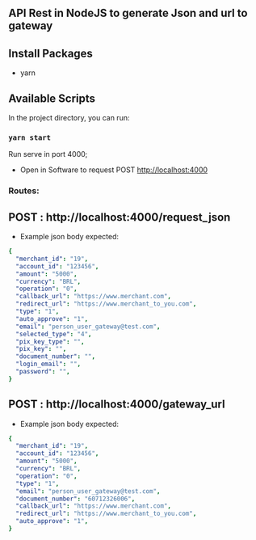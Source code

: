 ## API Rest in NodeJS to generate Json and url to gateway

## Install Packages

- yarn

## Available Scripts

In the project directory, you can run:

### `yarn start`

Run serve in port 4000;

- Open in Software to request POST [http://localhost:4000](http://localhost:4000)

### Routes:

## POST : http://localhost:4000/request_json

- Example json body expected:

```yaml
{
  "merchant_id": "19",
  "account_id": "123456",
  "amount": "5000",
  "currency": "BRL",
  "operation": "0",
  "callback_url": "https://www.merchant.com",
  "redirect_url": "https://www.merchant_to_you.com",
  "type": "1",
  "auto_approve": "1",
  "email": "person_user_gateway@test.com",
  "selected_type": "4",
  "pix_key_type": "",
  "pix_key": "",
  "document_number": "",
  "login_email": "",
  "password": "",
}
```

## POST : http://localhost:4000/gateway_url

- Example json body expected:

```yaml
{
  "merchant_id": "19",
  "account_id": "123456",
  "amount": "5000",
  "currency": "BRL",
  "operation": "0",
  "type": "1",
  "email": "person_user_gateway@test.com",
  "document_number": "60712326006",
  "callback_url": "https://www.merchant.com",
  "redirect_url": "https://www.merchant_to_you.com",
  "auto_approve": "1",
}
```
